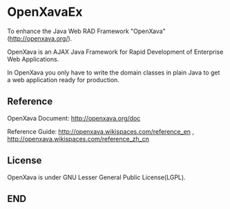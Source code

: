 OpenXavaEx
==========

To enhance the Java Web RAD Framework "OpenXava"(http://openxava.org/).

OpenXava is an AJAX Java Framework for Rapid Development of Enterprise Web Applications.

In OpenXava you only have to write the domain classes in plain Java to get a web application ready for production.


Reference
--------
OpenXava Document: http://openxava.org/doc

Reference Guide: http://openxava.wikispaces.com/reference_en , http://openxava.wikispaces.com/reference_zh_cn


License
--------
OpenXava is under GNU Lesser General Public License(LGPL).


END
--------
